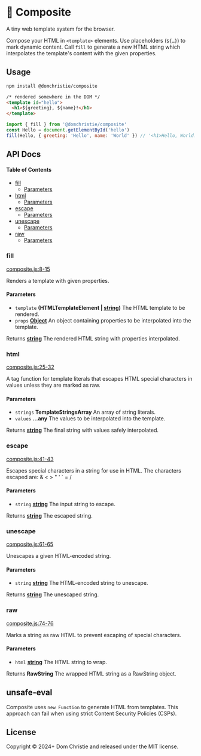 # 🦷 Composite

A tiny web template system for the browser.

Compose your HTML in `<template>` elements. Use placeholders (`${…}`) to mark dynamic content. Call `fill` to generate a new HTML string which interpolates the template's content with the given properties.

## Usage

```sh
npm install @domchristie/composite
```

```html
/* rendered somewhere in the DOM */
<template id="hello">
  <h1>${greeting}, ${name}!</h1>
</template>
```

```js
import { fill } from '@domchristie/composite'
const Hello = document.getElementById('hello')
fill(Hello, { greeting: 'Hello', name: 'World' }) // '<h1>Hello, World!</h1>'
```

## API Docs

<!-- Generated by documentation.js. Update this documentation by updating the source code. -->

#### Table of Contents

*   [fill](#fill)
    *   [Parameters](#parameters)
*   [html](#html)
    *   [Parameters](#parameters-1)
*   [escape](#escape)
    *   [Parameters](#parameters-2)
*   [unescape](#unescape)
    *   [Parameters](#parameters-3)
*   [raw](#raw)
    *   [Parameters](#parameters-4)

### fill

[composite.js:8-15](https://github.com/domchristie/composite/blob/47ceebce8126d3ea0fadfa8f7b21ee5db81d3a0d/composite.js#L8-L15 "Source code on GitHub")

Renders a template with given properties.

#### Parameters

*   `template` **(HTMLTemplateElement | [string](https://developer.mozilla.org/docs/Web/JavaScript/Reference/Global_Objects/String))** The HTML template to be rendered.
*   `props` **[Object](https://developer.mozilla.org/docs/Web/JavaScript/Reference/Global_Objects/Object)** An object containing properties to be interpolated into the template.

Returns **[string](https://developer.mozilla.org/docs/Web/JavaScript/Reference/Global_Objects/String)** The rendered HTML string with properties interpolated.

### html

[composite.js:25-32](https://github.com/domchristie/composite/blob/47ceebce8126d3ea0fadfa8f7b21ee5db81d3a0d/composite.js#L25-L32 "Source code on GitHub")

A tag function for template literals that escapes HTML special characters in
values unless they are marked as raw.

#### Parameters

*   `strings` **TemplateStringsArray** An array of string literals.
*   `values` **...any** The values to be interpolated into the template.

Returns **[string](https://developer.mozilla.org/docs/Web/JavaScript/Reference/Global_Objects/String)** The final string with values safely interpolated.

### escape

[composite.js:41-43](https://github.com/domchristie/composite/blob/47ceebce8126d3ea0fadfa8f7b21ee5db81d3a0d/composite.js#L41-L43 "Source code on GitHub")

Escapes special characters in a string for use in HTML.
The characters escaped are: & < > " ' \` = /

#### Parameters

*   `string` **[string](https://developer.mozilla.org/docs/Web/JavaScript/Reference/Global_Objects/String)** The input string to escape.

Returns **[string](https://developer.mozilla.org/docs/Web/JavaScript/Reference/Global_Objects/String)** The escaped string.

### unescape

[composite.js:61-65](https://github.com/domchristie/composite/blob/47ceebce8126d3ea0fadfa8f7b21ee5db81d3a0d/composite.js#L61-L65 "Source code on GitHub")

Unescapes a given HTML-encoded string.

#### Parameters

*   `string` **[string](https://developer.mozilla.org/docs/Web/JavaScript/Reference/Global_Objects/String)** The HTML-encoded string to unescape.

Returns **[string](https://developer.mozilla.org/docs/Web/JavaScript/Reference/Global_Objects/String)** The unescaped string.

### raw

[composite.js:74-76](https://github.com/domchristie/composite/blob/47ceebce8126d3ea0fadfa8f7b21ee5db81d3a0d/composite.js#L74-L76 "Source code on GitHub")

Marks a string as raw HTML to prevent escaping of special characters.

#### Parameters

*   `html` **[string](https://developer.mozilla.org/docs/Web/JavaScript/Reference/Global_Objects/String)** The HTML string to wrap.

Returns **RawString** The wrapped HTML string as a RawString object.

## unsafe-eval

Composite uses `new Function` to generate HTML from templates. This approach can fail when using strict Content Security Policies (CSPs).

## License

Copyright © 2024+ Dom Christie and released under the MIT license.
